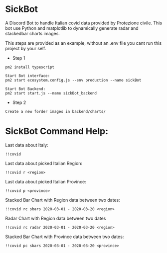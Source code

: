 # SickBot

A Discord Bot to handle Italian covid data provided by Protezione civile.
This bot use Python and matplotlib to dynamically generate radar and stackedbar charts images.

This steps are provided as an example, without an .env file you cant run this project by your self.

- Step 1
```
pm2 install typescript

Start Bot interface:
pm2 start ecosystem.config.js --env production --name sickBot

Start Bot Backend:
pm2 start start.js --name sickBot_backend
```
- Step 2
```
Create a new forder images in backend/charts/
```

# SickBot Command Help:

Last data about Italy:
```
!!covid
```

Last data about picked Italian Region:
```
!!covid r <region>
```

Last data about picked Italian Province:
```
!!covid p <province>
```

Stacked Bar Chart with Region data between two dates:
```
!!covid rc sbars 2020-03-01 - 2020-03-20 <region>
```

Radar Chart with Region data between two dates
```
!!covid rc radar 2020-03-01 - 2020-03-20 <region>
```

Stacked Bar Chart with Province data between two dates:
```
!!covid pc sbars 2020-03-01 - 2020-03-20 <province>
```
